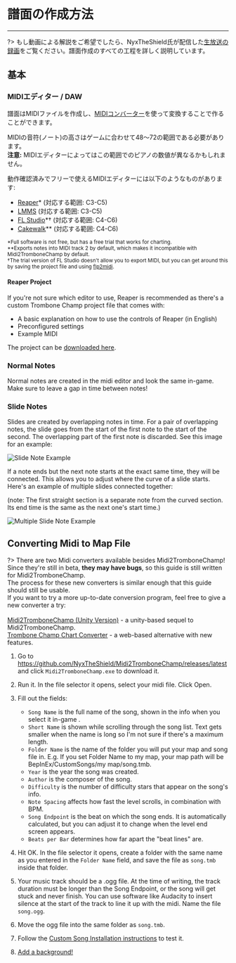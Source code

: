 # 譜面の作成方法
---

?> もし動画による解説をご希望でしたら、NyxTheShield氏が配信した[生放送の録画](https://www.youtube.com/watch?v=ig27SlJveGs)をご覧ください。譜面作成のすべての工程を詳しく説明しています。

## 基本
### MIDIエディター / DAW
譜面はMIDIファイルを作成し、[MIDIコンバーター](#converting-midi-to-map-file)を使って変換することで作ることができます。

MIDIの音符(ノート)の高さはゲームに合わせて48～72の範囲である必要があります。<br>**注意:** MIDIエディターによってはこの範囲でのピアノの数値が異なるかもしれません。

動作確認済みでフリーで使えるMIDIエディターには以下のようなものがあります:
- [Reaper](https://www.reaper.fm/download.php)* (対応する範囲: C3-C5)
- [LMMS](https://lmms.io/download#windows) (対応する範囲: C3-C5)
- [FL Studio](https://www.image-line.com/fl-studio-download/)*† (対応する範囲: C4-C6)
- [Cakewalk](https://www.bandlab.com/products/cakewalk)** (対応する範囲: C4-C6)

<sub>*Full software is not free, but has a free trial that works for charting.</sub><br> <sub>**Exports notes into MIDI track 2 by default, which makes it incompatible with Midi2TromboneChamp by default.</sub><br> <sub>†The trial version of FL Studio doesn't allow you to export MIDI, but you can get around this by saving the project file and using <a href="https://github.com/Kaydax/flp2midi/releases/latest">flp2midi</a>.</p>

<h4 spaces-before="0">
  Reaper Project
</h4>

<p spaces-before="0">
  If you're not sure which editor to use, Reaper is recommended as there's a custom Trombone Champ project file that comes with:
</p>

<ul>
  <li>
    A basic explanation on how to use the controls of Reaper (in English)
  </li>
  <li>
    Preconfigured settings
  </li>
  <li>
    Example MIDI
  </li>
</ul>

<p spaces-before="0">
  The project can be <a href="https://trombone.wiki/docs/files/REAPER_Trombone_Champ_Charting_Template.zip">downloaded here</a>.
</p>

<h3 spaces-before="0">
  Normal Notes
</h3>

<p spaces-before="0">
  Normal notes are created in the midi editor and look the same in-game. Make sure to leave a gap in time between notes!
</p>

<h3 spaces-before="0">
  Slide Notes
</h3>

<p spaces-before="0">
  Slides are created by overlapping notes in time. For a pair of overlapping notes, the slide goes from the start of the first note to the start of the second. The overlapping part of the first note is discarded. See this image for an example:
</p>

<p spaces-before="0">
  <img src="../docs/files/slide1.png" alt="Slide Note Example" />
</p>

<p spaces-before="0">
  If a note ends but the next note starts at the exact same time, they will be connected. This allows you to adjust where the curve of a slide starts. Here's an example of multiple slides connected together:
</p>

<p spaces-before="0">
  (note: The first straight section is a separate note from the curved section. Its end time is the same as the next one's start time.)
</p>

<p spaces-before="0">
  <img src="../docs/files/slide2.png" alt="Multiple Slide Note Example" />
</p>

<h2 spaces-before="0">
  Converting Midi to Map File
</h2>

<p spaces-before="0">
  ?> There are two Midi converters available besides Midi2TromboneChamp! <br>Since they're still in beta, <strong x-id="1">they may have bugs</strong>, so this guide is still written for Midi2TromboneChamp. <br>The process for these new converters is similar enough that this guide should still be usable. <br>If you want to try a more up-to-date conversion program, feel free to give a new converter a try: <br><br><a href="https://nyxtheshield.github.io/Midi2TromboneChamp/">Midi2TromboneChamp (Unity Version)</a> - a unity-based sequel to Midi2TromboneChamp. <br><a href="https://rshieldsprojects.github.io/projects/tccc/">Trombone Champ Chart Converter</a> - a web-based alternative with new features.
</p>

<ol start="1">
  <li>
    <p spaces-before="0">
      Go to <a href="https://github.com/NyxTheShield/Midi2TromboneChamp/releases/latest" x-nc="1">https://github.com/NyxTheShield/Midi2TromboneChamp/releases/latest</a> and click <code>Midi2TromboneChamp.exe</code> to download it.
    </p>
  </li>
  
  <li>
    <p spaces-before="0">
      Run it. In the file selector it opens, select your midi file. Click Open.
    </p>
  </li>
  
  <li>
    <p spaces-before="0">
      Fill out the fields:
    </p>
    <ul>
      <li>
        <code>Song Name</code> is the full name of the song, shown in the info when you select it in-game .
      </li>
      <li>
        <code>Short Name</code> is shown while scrolling through the song list. Text gets smaller when the name is long so I'm not sure if there's a maximum length.
      </li>
      <li>
        <code>Folder Name</code> is the name of the folder you will put your map and song file in. E.g. If you set Folder Name to my map, your map path will be BepInEx/CustomSongs/my map/song.tmb.
      </li>
      <li>
        <code>Year</code> is the year the song was created.
      </li>
      <li>
        <code>Author</code> is the composer of the song.
      </li>
      <li>
        <code>Difficulty</code> is the number of difficulty stars that appear on the song's info.
      </li>
      <li>
        <code>Note Spacing</code> affects how fast the level scrolls, in combination with BPM.
      </li>
      <li>
        <code>Song Endpoint</code> is the beat on which the song ends. It is automatically calculated, but you can adjust it to change when the level end screen appears.
      </li>
      <li>
        <code>Beats per Bar</code> determines how far apart the "beat lines" are.
      </li>
    </ul>
  </li>
  
  <li>
    <p spaces-before="0">
      Hit OK. In the file selector it opens, create a folder with the same name as you entered in the <code>Folder Name</code> field, and save the file as <code>song.tmb</code> inside that folder.
    </p>
  </li>
  
  <li>
    <p spaces-before="0">
      Your music track should be a .ogg file. At the time of writing, the track duration must be longer than the Song Endpoint, or the song will get stuck and never finish. You can use software like Audacity to insert silence at the start of the track to line it up with the midi. Name the file <code>song.ogg</code>.
    </p>
  </li>
  
  <li>
    <p spaces-before="0">
      Move the ogg file into the same folder as <code>song.tmb</code>.
    </p>
  </li>
  
  <li>
    <p spaces-before="0">
      Follow the <a href="installing-songs">Custom Song Installation instructions</a> to test it.
    </p>
  </li>
  
  <li>
    <p spaces-before="0">
      <a href="chart-backgrounds">Add a background!</a>
    </p>
  </li>
</ol>